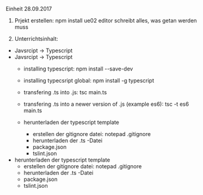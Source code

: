 Einheit 28.09.2017

1. Prjekt erstellen: 
  npm install ue02
  editor schreibt alles, was getan werden muss 
  
2. Unterrichtsinhalt:
  
  - Javsrcipt -> Typescript
- Javsrcipt -> Typescript
    - installing typescript: npm install --save-dev 
    - installing typecsript global: npm install -g typescript
    - transfering .ts into .js: tsc main.ts
    - transfering .ts into a newer version of .js (example es6): tsc -t es6  main.ts

  - herunterladen der typescript template
    - erstellen der gitignore datei: notepad .gitignore
    - herunterladen der .ts -Datei 
    - package.json
    - tslint.json
- herunterladen der typescript template
  - erstellen der gitignore datei: notepad .gitignore
  - herunterladen der .ts -Datei 
  - package.json
  - tslint.json
  
  
